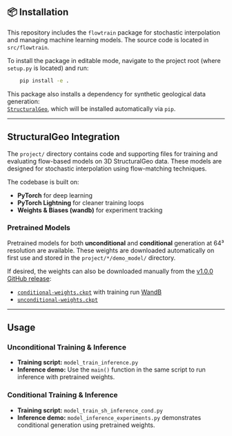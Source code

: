 ## 📦 Installation

This repository includes the `flowtrain` package for stochastic interpolation and managing machine learning models. The source code is located in `src/flowtrain`.

To install the package in editable mode, navigate to the project root (where `setup.py` is located) and run:

```bash
    pip install -e .
```

This package also installs a dependency for synthetic geological data generation:  
[`StructuralGeo`](https://github.com/eldadHaber/StructuralGeo/releases/tag/v1.0), which will be installed automatically via `pip`.

---

## StructuralGeo Integration

The `project/` directory contains code and supporting files for training and evaluating flow-based models on 3D StructuralGeo data. These models are designed for stochastic interpolation using flow-matching techniques.

The codebase is built on:

- **PyTorch** for deep learning
- **PyTorch Lightning** for cleaner training loops
- **Weights & Biases (wandb)** for experiment tracking

### Pretrained Models
Pretrained models for both **unconditional** and **conditional** generation at 64³ resolution are available. These weights are downloaded automatically on first use and stored in the `project/*/demo_model/` directory.

If desired, the weights can also be downloaded manually from the [v1.0.0 GitHub release](https://github.com/chipnbits/flowtrain_stochastic_interpolation/releases/tag/v1.0.0):

- [`conditional-weights.ckpt`](https://github.com/chipnbits/flowtrain_stochastic_interpolation/releases/download/v1.0.0/conditional-weights.ckpt) with training run [WandB](https://wandb.ai/sghyseli/cat-embeddings-18d-normed-64cubed?nw=nwusersghyseli)
- [`unconditional-weights.ckpt`](https://github.com/chipnbits/flowtrain_stochastic_interpolation/releases/download/v1.0.0/unconditional-weights.ckpt)

---

## Usage

### Unconditional Training & Inference

- **Training script:** `model_train_inference.py`
- **Inference demo:** Use the `main()` function in the same script to run inference with pretrained weights.

### Conditional Training & Inference

- **Training script:** `model_train_sh_inference_cond.py`
- **Inference demo:** `model_inference_experiments.py` demonstrates conditional generation using pretrained weights.
